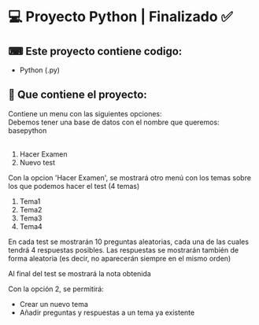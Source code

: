 <h1>💻 Proyecto Python  |   Finalizado ✅  </h1>

<h2>⌨ Este proyecto contiene codigo:</h2>
<ul>
  <li>Python (.py)</li>
</ul>
<h2>📂 Que contiene el proyecto:</h2>
Contiene un menu con las siguientes opciones:
<br>
Debemos tener una base de datos con el nombre que queremos: basepython
<br>
<br>
<ol>
  <li>Hacer Examen </li>
  <li>Nuevo test</li>
 </ol>
 <p>Con la opcion 'Hacer Examen', se mostrará otro menú con los temas sobre los que podemos hacer el test (4 temas)</p>
 
 <ol>
  <li>Tema1</li>
  <li>Tema2</li>
  <li>Tema3</li>
  <li>Tema4</li>
 </ol>
 <p>En cada test se mostrarán 10 preguntas aleatorias, cada una de las cuales tendrá 4 respuestas posibles. Las respuestas se mostrarán también de forma aleatoria (es decir, no aparecerán siempre en el mismo orden)</p>
  
 <p>Al final del test se mostrará la nota obtenida</p>
 
 Con la opción 2, se permitirá:
 
 <ul>
  <li>Crear un nuevo tema</li>
  <li>Añadir preguntas y respuestas a un tema ya existente</li>
 </ul>
